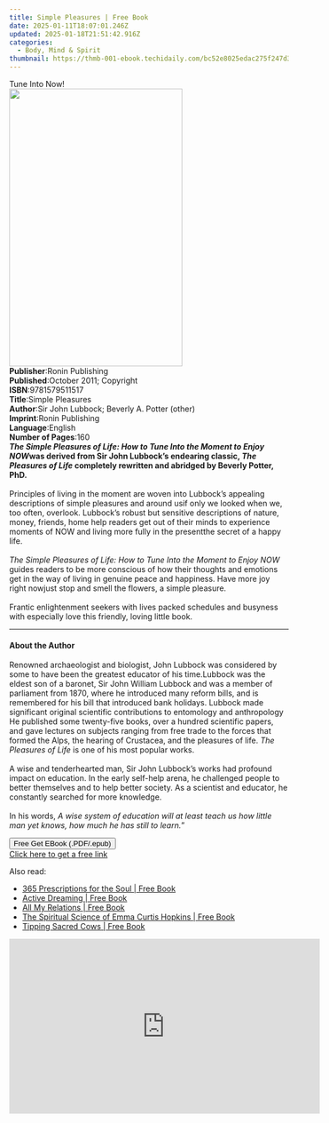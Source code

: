 ```yaml
---
title: Simple Pleasures | Free Book
date: 2025-01-11T18:07:01.246Z
updated: 2025-01-18T21:51:42.916Z
categories:
  - Body, Mind & Spirit
thumbnail: https://thmb-001-ebook.techidaily.com/bc52e8025edac275f247d3e6ac36f7435ed2e752ab676b95ccaad01d7f8c2cf1.jpg
---
```

<main id="book-container">
  <div class="flex flex-col">
    <div class="book-brief flex-1 py-6 px-4 sm:p-6 md:py-10 md:px-8">
      <!-- brief-->
      <div class="book-brief-main">Tune Into Now!</div>
    </div>
    <div
      class="book-meta-info flex-1 grid gap-4 col-start-1 col-end-3 row-start-1 sm:mb-6 sm:grid-cols-4 lg:gap-6 lg:col-start-2 lg:row-end-6 lg:row-span-6 lg:mb-0"
    >
      <div
        class="book-meta-info-left place-content-center mt-4 p-4 text-sm leading-6 col-start-2 col-span-2 dark:text-slate-400"
      >
        <img
          class="w-full h-500 object-cover rounded-lg sm:h-255 sm:col-span-2 lg:col-span-full"
          src="https://img-001-ebook.techidaily.com/429bb81daef41d0d708a18fe002626e3afb1030f1b360926aceeb4d57c92516d.jpg"
          alt=""
          width="312"
          height="500"
        />
      </div>
      <div
        class="book-meta-info-right mt-2 col-start-1 row-start-2 col-span-3 self-center"
      >
        <!-- meta data  -->
        <div class="flex flex-col px-4 md:px-8">
          <div class="flex-1">
            <strong>Publisher</strong>:<span class="px-2"
              >Ronin Publishing</span
            >
          </div>
          <div class="flex-1">
            <strong>Published</strong>:<span class="px-2"
              >October 2011; Copyright</span
            >
          </div>
          <div class="flex-1">
            <strong>ISBN</strong>:<span class="px-2">9781579511517</span>
          </div>
          <div class="flex-1">
            <strong>Title</strong>:<span class="px-2">Simple Pleasures</span>
          </div>
          <div class="flex-1">
            <strong>Author</strong>:<span class="px-2"
              >Sir John Lubbock; Beverly A. Potter (other)</span
            >
          </div>
          <div class="flex-1">
            <strong>Imprint</strong>:<span class="px-2">Ronin Publishing</span>
          </div>
          <div class="flex-1">
            <strong>Language</strong>:<span class="px-2">English</span>
          </div>
          <div class="flex-1">
            <strong>Number of Pages</strong>:<span class="px-2">160</span>
          </div>
        </div>
      </div>
    </div>
    <div class="book-description flex-1 py-6 px-4 sm:p-6 md:py-10 md:px-8">
      <div class="book-description-main">
        <div accordion-content="" id="description">
          <i
            ><b
              >The Simple Pleasures of Life: How to Tune Into the Moment to
              Enjoy NOW</b
            ></i
          ><b
            >was derived from Sir John Lubbock’s endearing classic,
            <i>The Pleasures of Life</i> completely rewritten and abridged by
            Beverly Potter, PhD.</b
          ><br /><br />Principles of living in the moment are woven into
          Lubbock’s appealing descriptions of simple pleasures and around usif
          only we looked when we, too often, overlook. Lubbock’s robust but
          sensitive descriptions of nature, money, friends, home help readers
          get out of their minds to experience moments of NOW and living more
          fully in the presentthe secret of a happy life.<br /><br /><i
            >The Simple Pleasures of Life: How to Tune Into the Moment to Enjoy
            NOW</i
          >
          guides readers to be more conscious of how their thoughts and emotions
          get in the way of living in genuine peace and happiness. Have more joy
          right nowjust stop and smell the flowers, a simple pleasure.<br /><br />Frantic
          enlightenment seekers with lives packed schedules and busyness with
          especially love this friendly, loving little book.<br />
        </div>
        <div class="accordion-fader"></div>
      </div>
    </div>
    <div class="book-excerpts flex-1 py-6 px-4 sm:p-6 md:py-10 md:px-8">
      <!-- excerpts-->
      <div class="book-excerpts-main">
        <hr />
        <h4 class="placeholder placeholder-heading">
          <span>About the Author</span>
        </h4>
        <p>
          Renowned archaeologist and biologist, John Lubbock was considered by
          some to have been the greatest educator of his time.Lubbock was the
          eldest son of a baronet, Sir John William Lubbock and was a member of
          parliament from 1870, where he introduced many reform bills, and is
          remembered for his bill that introduced bank holidays. Lubbock made
          significant original scientific contributions to entomology and
          anthropology He published some twenty-five books, over a hundred
          scientific papers, and gave lectures on subjects ranging from free
          trade to the forces that formed the Alps, the hearing of Crustacea,
          and the pleasures of life. <i>The Pleasures of Life</i> is one of his
          most popular works.<br /><br />A wise and tenderhearted man, Sir John
          Lubbock’s works had profound impact on education. In the early
          self-help arena, he challenged people to better themselves and to help
          better society. As a scientist and educator, he constantly searched
          for more knowledge. <br /><br />In his words,
          <i
            >A wise system of education will at least teach us how little man
            yet knows, how much he has still to learn.</i
          >”
        </p>
      </div>
    </div>
    <div
      class="book-about-author flex-1 py-6 px-4 sm:p-6 md:py-10 md:px-8"
    ></div>
    <div class="book-free-get flex-1 py-6 px-4 sm:p-6 md:py-10 md:px-8">
      <button
        id="btn-free-get"
        class="bg-blue-500 hover:bg-blue-700 text-white font-bold py-2 px-4 rounded"
      >
        Free Get EBook (.PDF/.epub)
      </button>
      <div id="countdown-display" class="px-2 text-lg mt-2"></div>
      <a
        id="free-link"
        class="hidden bg-blue-500 hover:bg-blue-700 text-white font-bold py-2 px-4 rounded"
        href="https://www.ebooks.com/en-us/book/96507079/simple-pleasures/sir-john-lubbock/"
        target="_blank"
        >Click here to get a free link</a
      >
    </div>
    <script>
      let countdownTime = 0;
      let countdownInterval = null;
      document
        .getElementById('btn-free-get')
        .addEventListener('click', startCountdown);
      function startCountdown() {
        countdownTime = new Date().getTime() + 60000 * 3;
        countdownInterval = setInterval(updateCountdown, 1000);
        document.getElementById('btn-free-get').disabled = true;
        document
          .getElementById('btn-free-get')
          .classList.add('bg-gray-500', 'cursor-not-allowed');
      }
      function updateCountdown() {
        let currentTime = new Date().getTime();
        let timeLeft = countdownTime - currentTime;
        let secondsLeft = Math.floor(timeLeft / 1000);
        document.getElementById('countdown-display').innerHTML =
          `Remaining time: ${secondsLeft} seconds.`;
        if (secondsLeft <= 0) {
          clearInterval(countdownInterval);
          document.getElementById('btn-free-get').classList.add('hidden');
          document.getElementById('free-link').classList.remove('hidden');
          document.getElementById('countdown-display').innerHTML = '';
        }
      }
    </script>
  </div>
</main>

<ins class="adsbygoogle"
      style="display:block"
      data-ad-client="ca-pub-7571918770474297"
      data-ad-slot="8358498916"
      data-ad-format="auto"
      data-full-width-responsive="true"></ins>
    

<span class="atpl-alsoreadstyle">Also read:</span>
<div><ul>
<li><a href="https://novels-ebooks.techidaily.com/1153682-9781577317005-365-prescriptions-for-the-soul/"><u>365 Prescriptions for the Soul | Free Book</u></a></li>
<li><a href="https://novels-ebooks.techidaily.com/1153688-9781577319658-active-dreaming/"><u>Active Dreaming | Free Book</u></a></li>
<li><a href="https://novels-ebooks.techidaily.com/1153690-9781577317074-all-my-relations/"><u>All My Relations | Free Book</u></a></li>
<li><a href="https://novels-ebooks.techidaily.com/1152505-9781476728643-the-spiritual-science-of-emma-curtis-hopkins/"><u>The Spiritual Science of Emma Curtis Hopkins | Free Book</u></a></li>
<li><a href="https://novels-ebooks.techidaily.com/1152610-9781476744728-tipping-sacred-cows/"><u>Tipping Sacred Cows | Free Book</u></a></li>
</ul></div>

<!-- affiliate ads begin -->
<iframe width="560" height="315" src="https://www.youtube.com/embed/PNw3Lb26wFA?si=5NR1XRVSp41EQYMy" title="YouTube video player" frameborder="0" allow="accelerometer; autoplay; clipboard-write; encrypted-media; gyroscope; picture-in-picture; web-share" referrerpolicy="strict-origin-when-cross-origin" allowfullscreen></iframe>
<!-- affiliate ads end -->


